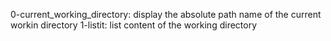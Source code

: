 0-current_working_directory: display the absolute path name of the current workin directory
1-listit: list content of the working directory
